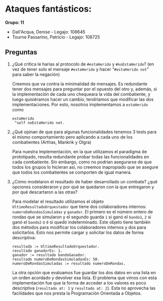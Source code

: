 # Ataques fantásticos:
**Grupo: 11**
- Dall'Acqua, Denise - Legajo: 108645
- Tourne Passarino, Patricio - Legajo: 108725

## Preguntas

1. ¿Qué crítica le harías al protocolo de `#estaHerido` y `#noEstaHerido`? (en vez de tener solo el mensaje `#estaHerido` y hacer “`#estaHerido not`” para saber la negación)
   
   Creemos que va contra la minimalidad de mensajes. Es redundante tener dos mensajes para preguntar por el opuesto del otro y, además, si la implementación de cada uno chequeara la vida del combatiente, y luego quisiéramos hacer un cambio, tendríamos que modificar las dos implementaciones. Por esto, nosotros implementamos a `estaHerido` como
   
   ```smalltalk
   estaHerido
	^self noEstaHerido not.
   ```
   
2. ¿Qué opinan de que para algunas funcionalidades tenemos 3 tests para el mismo comportamiento pero aplicando a cada uno de los combatientes (Arthas, Mankrik y Olgra)
   
   Para nuestra implementación, en la que utilizamos el paradigma de prototipado, resulta redundante probar todas las funcionalidades en cada combatiente. Sin embargo, como no podrían asegurarse de que todos los grupos lo hicieran así, no creemos inapropiado que se asegure que todos los combatientes se comporten de igual manera.
   
3. ¿Cómo modelaron el resultado de haber desarrollado un combate? ¿qué opciones consideraron y por qué se quedaron con la que entregaron y por qué descartaron a las otras?
   
   Para modelar el resultado utilizamos el objeto `UltimoResultadoOrquestador` que tiene dos colaboradores internos: `numeroDeRondasSimuladas` y `ganador`. El primero es el número entero de rondas que se simularon y el segundo guarda `1` si ganó el `bando1`, `2` si ganó el `bando2` o `0` si quedó indeterminado. Este objeto tiene también dos métodos para modificar los colaboradores internos y dos para solicitarlos. Esto nos permite cargar y solicitar los datos de forma descriptiva:
   
   ```Smalltalk
   resultado := UltimoResultadoOrquestador.
   resultado ganadorEs: 1.
   ganador := resultado bandoGanador.
   resultado numeroDeRondasSimuladasEs: 50.
   numeroDeRondasSimuladas := resultado numeroDeRondas.
   ```
   
   La otra opción que evaluamos fue guardar los dos datos en una lista en un orden acordado y devolver esa lista.  El problema que vimos con esta implementación fue que la forma de acceder a los valores es poco descriptiva (`resultado at: 1` y `resultado at: 2`). Esta no aprovecha las facilidades que nos presta la Programación Orientada a Objetos.